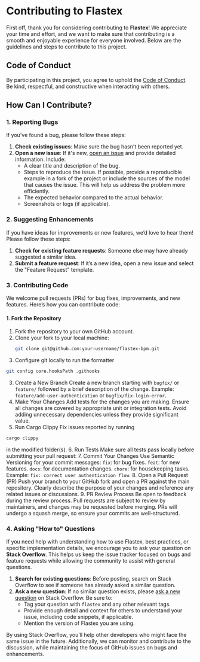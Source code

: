 # Contributing to Flastex

First off, thank you for considering contributing to **Flastex**! We appreciate your time and effort, and we want to make sure that contributing is a smooth and enjoyable experience for everyone involved. Below are the guidelines and steps to contribute to this project.

## Code of Conduct

By participating in this project, you agree to uphold the [Code of Conduct](CODE_OF_CONDUCT.md). Be kind, respectful, and constructive when interacting with others.

## How Can I Contribute?

### 1. Reporting Bugs

If you've found a bug, please follow these steps:
1. **Check existing issues**: Make sure the bug hasn't been reported yet.
2. **Open a new issue**: If it's new, [open an issue](https://github.com/Flastex/flastex-bpm/issues) and provide detailed information. Include:
   - A clear title and description of the bug.
   - Steps to reproduce the issue. If possible, provide a reproducible example in a fork of the project or include the sources of the model that causes the issue. This will help us address the problem more efficiently.
   - The expected behavior compared to the actual behavior.
   - Screenshots or logs (if applicable).

### 2. Suggesting Enhancements

If you have ideas for improvements or new features, we’d love to hear them! Please follow these steps:
1. **Check for existing feature requests**: Someone else may have already suggested a similar idea.
2. **Submit a feature request**: If it’s a new idea, open a new issue and select the "Feature Request" template.

### 3. Contributing Code

We welcome pull requests (PRs) for bug fixes, improvements, and new features. Here’s how you can contribute code:

#### 1. Fork the Repository
1. Fork the repository to your own GitHub account.
2. Clone your fork to your local machine:
   ```bash
   git clone git@github.com:your-username/flastex-bpm.git
3. Configure git locally to run the formatter
```bash
git config core.hooksPath .githooks
```   
3. Create a New Branch
Create a new branch starting with `bugfix/` or `feature/` followed by a brief description of the change.
Example: `feature/add-user-authentication` or `bugfix/fix-login-error`.
4. Make Your Changes
Add tests for the changes you are making. Ensure all changes are covered by appropriate unit or integration tests.
Avoid adding unnecessary dependencies unless they provide significant value.
5. Run Cargo Clippy
Fix issues reported by running
```bash
cargo clippy
```
in the modified folder(s).
6. Run Tests
Make sure all tests pass locally before submitting your pull request:
7. Commit Your Changes
Use Semantic Versioning for your commit messages:
`fix`: for bug fixes.
`feat`: for new features.
`docs`: for documentation changes.
`chore`: for housekeeping tasks.
Example: `fix: correct user authentication flow`.
8. Open a Pull Request (PR)
Push your branch to your GitHub fork and open a PR against the main repository.
Clearly describe the purpose of your changes and reference any related issues or discussions.
9. PR Review Process
Be open to feedback during the review process. Pull requests are subject to review by maintainers, and changes may be requested before merging.
PRs will undergo a squash merge, so ensure your commits are well-structured.

### 4. Asking "How to" Questions

If you need help with understanding how to use Flastex, best practices, or specific implementation details, we encourage you to ask your question on **Stack Overflow**. This helps us keep the issue tracker focused on bugs and feature requests while allowing the community to assist with general questions.

1. **Search for existing questions**: Before posting, search on Stack Overflow to see if someone has already asked a similar question.
2. **Ask a new question**: If no similar question exists, please [ask a new question](https://stackoverflow.com/questions/ask) on Stack Overflow. Be sure to:
   - Tag your question with `flastex` and any other relevant tags.
   - Provide enough detail and context for others to understand your issue, including code snippets, if applicable.
   - Mention the version of Flastex you are using.

By using Stack Overflow, you’ll help other developers who might face the same issue in the future. Additionally, we can monitor and contribute to the discussion, while maintaining the focus of GitHub issues on bugs and enhancements.
